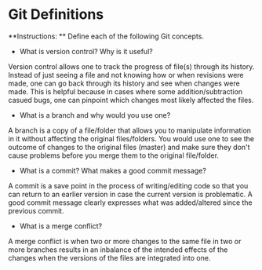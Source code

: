 # Git Definitions

**Instructions: ** Define each of the following Git concepts.

* What is version control?  Why is it useful?

Version control allows one to track the progress of file(s) through its history. Instead of just seeing a file and not knowing how or when revisions were made, one can go back through its history and see when changes were made. This is helpful because in cases where some addition/subtraction casued bugs, one can pinpoint which changes most likely affected the files. 

* What is a branch and why would you use one?

A branch is a copy of a file/folder that allows you to manipulate information in it without affecting the original files/folders. You would use one to see the outcome of changes to the original files (master) and make sure they don't cause problems before you merge them to the original file/folder.

* What is a commit? What makes a good commit message?

A commit is a save point in the process of writing/editing code so that you can return to an earlier version in case the current version is problematic. A good commit message clearly expresses what was added/altered since the previous commit. 

* What is a merge conflict?

A merge conflict is when two or more changes to the same file in two or more branches results in an inbalance of the intended effects of the changes when the versions of the files are integrated into one. 